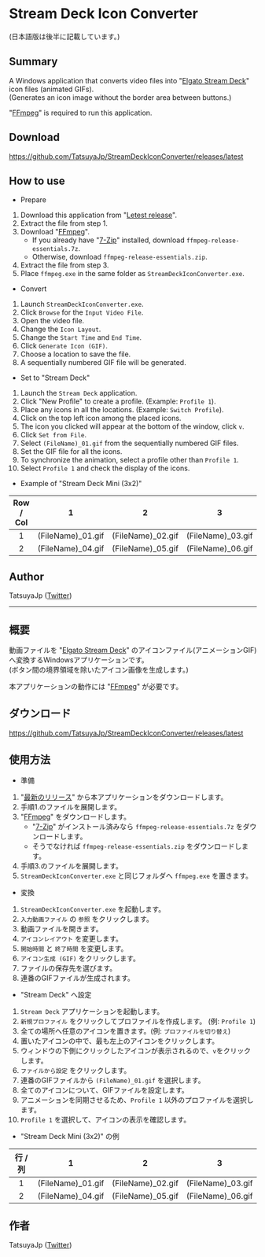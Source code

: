 # Stream Deck Icon Converter

(日本語版は後半に記載しています。)

## Summary

A Windows application that converts video files into "[Elgato Stream Deck](https://www.elgato.com/ja/stream-deck)" icon files (animated GIFs).  
(Generates an icon image without the border area between buttons.)

"[FFmpeg](https://www.ffmpeg.org/)" is required to run this application.

## Download

https://github.com/TatsuyaJp/StreamDeckIconConverter/releases/latest

## How to use

- Prepare
1. Download this application from "[Letest release](https://github.com/TatsuyaJp/StreamDeckIconConverter/releases/latest)".
2. Extract the file from step 1.
3. Download "[FFmpeg](https://www.gyan.dev/ffmpeg/builds/)".
   - If you already have "[7-Zip](https://www.7-zip.org/)" installed, download `ffmpeg-release-essentials.7z`.
   - Otherwise, download `ffmpeg-release-essentials.zip`.
4. Extract the file from step 3.
5. Place `ffmpeg.exe` in the same folder as `StreamDeckIconConverter.exe`.

- Convert
1. Launch `StreamDeckIconConverter.exe`.
2. Click `Browse` for the `Input Video File`.
3. Open the video file.
4. Change the `Icon Layout`.
5. Change the `Start Time` and `End Time`.
6. Click `Generate Icon (GIF)`.
7. Choose a location to save the file.
8. A sequentially numbered GIF file will be generated.

- Set to "Stream Deck"
1. Launch the `Stream Deck` application.
2. Click "New Profile" to create a profile. (Example: `Profile 1`).
3. Place any icons in all the locations. (Example: `Switch Profile`).
4. Click on the top left icon among the placed icons.
5. The icon you clicked will appear at the bottom of the window, click `v`.
6. Click `Set from File`.
7. Select `(FileName)_01.gif` from the sequentially numbered GIF files.
8. Set the GIF file for all the icons.
9. To synchronize the animation, select a profile other than `Profile 1`.
10. Select `Profile 1` and check the display of the icons.

- Example of "Stream Deck Mini (3x2)"

| Row / Col | 1 | 2 | 3 |
| :---: | --- | --- | --- |
| 1 | (FileName)\_01.gif | (FileName)\_02.gif | (FileName)\_03.gif |
| 2 | (FileName)\_04.gif | (FileName)\_05.gif | (FileName)\_06.gif |

## Author

TatsuyaJp ([Twitter](https://twitter.com/TatsuyaJp))

---

## 概要

動画ファイルを "[Elgato Stream Deck](https://www.elgato.com/ja/stream-deck)" のアイコンファイル(アニメーションGIF)へ変換するWindowsアプリケーションです。  
(ボタン間の境界領域を除いたアイコン画像を生成します。)

本アプリケーションの動作には "[FFmpeg](https://www.ffmpeg.org/)" が必要です。

## ダウンロード

https://github.com/TatsuyaJp/StreamDeckIconConverter/releases/latest

## 使用方法

- 準備
1. "[最新のリリース](https://github.com/TatsuyaJp/StreamDeckIconConverter/releases/latest)" から本アプリケーションをダウンロードします。
2. 手順1.のファイルを展開します。
3. "[FFmpeg](https://www.gyan.dev/ffmpeg/builds/)" をダウンロードします。
   - "[7-Zip](https://sevenzip.osdn.jp/)" がインストール済みなら `ffmpeg-release-essentials.7z` をダウンロードします。
   - そうでなければ `ffmpeg-release-essentials.zip` をダウンロードします。
4. 手順3.のファイルを展開します。
5. `StreamDeckIconConverter.exe` と同じフォルダへ `ffmpeg.exe` を置きます。

- 変換
1. `StreamDeckIconConverter.exe` を起動します。
2. `入力動画ファイル` の `参照` をクリックします。
3. 動画ファイルを開きます。
4. `アイコンレイアウト` を変更します。
5. `開始時間` と `終了時間` を変更します。
6. `アイコン生成 (GIF)` をクリックします。
7. ファイルの保存先を選びます。
8. 連番のGIFファイルが生成されます。

- "Stream Deck" へ設定
1. `Stream Deck` アプリケーションを起動します。
2. `新規プロファイル` をクリックしてプロファイルを作成します。 (例: `Profile 1`)
3. 全ての場所へ任意のアイコンを置きます。(例: `プロファイルを切り替え`)
4. 置いたアイコンの中で、最も左上のアイコンをクリックします。
5. ウィンドウの下側にクリックしたアイコンが表示されるので、`v`をクリックします。
6. `ファイルから設定` をクリックします。
7. 連番のGIFファイルから `(FileName)_01.gif` を選択します。
8. 全てのアイコンについて、GIFファイルを設定します。
9. アニメーションを同期させるため、`Profile 1` 以外のプロファイルを選択します。
10. `Profile 1` を選択して、アイコンの表示を確認します。

- "Stream Deck Mini (3x2)" の例

| 行 / 列 | 1 | 2 | 3 |
| :---: | --- | --- | --- |
| 1 | (FileName)\_01.gif | (FileName)\_02.gif | (FileName)\_03.gif |
| 2 | (FileName)\_04.gif | (FileName)\_05.gif | (FileName)\_06.gif |

## 作者

TatsuyaJp ([Twitter](https://twitter.com/TatsuyaJp))
